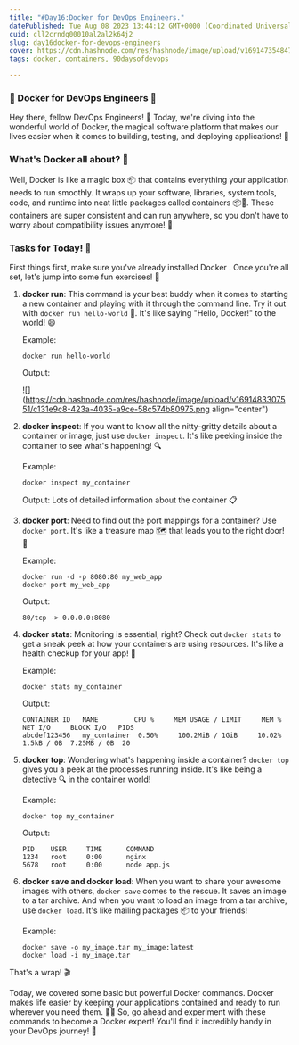 ```yaml
---
title: "#Day16:Docker for DevOps Engineers."
datePublished: Tue Aug 08 2023 13:44:12 GMT+0000 (Coordinated Universal Time)
cuid: cll2crndq00010al2al2k64j2
slug: day16docker-for-devops-engineers
cover: https://cdn.hashnode.com/res/hashnode/image/upload/v1691473548474/931cfe68-6d92-4525-b4d6-1db1bb8c5042.png
tags: docker, containers, 90daysofdevops

---
```


### 🐳 Docker for DevOps Engineers 🚀

Hey there, fellow DevOps Engineers! 👋 Today, we're diving into the wonderful world of Docker, the magical software platform that makes our lives easier when it comes to building, testing, and deploying applications! 🎉

### What's Docker all about? 🤔

Well, Docker is like a magic box 📦 that contains everything your application needs to run smoothly. It wraps up your software, libraries, system tools, code, and runtime into neat little packages called containers 📦🏃. These containers are super consistent and can run anywhere, so you don't have to worry about compatibility issues anymore! 💯

### Tasks for Today! 📝

First things first, make sure you've already installed Docker . Once you're all set, let's jump into some fun exercises! 🎯

1. **docker run**: This command is your best buddy when it comes to starting a new container and playing with it through the command line. Try it out with `docker run hello-world` 🌟. It's like saying "Hello, Docker!" to the world! 😄
    
    Example:
    
    ```plaintext
    docker run hello-world
    ```
    
    Output:
    
    ![](https://cdn.hashnode.com/res/hashnode/image/upload/v1691483307551/c131e9c8-423a-4035-a9ce-58c574b80975.png align="center")
    
2. **docker inspect**: If you want to know all the nitty-gritty details about a container or image, just use `docker inspect`. It's like peeking inside the container to see what's happening! 🔍
    
    Example:
    
    ```plaintext
    docker inspect my_container
    ```
    
    Output: Lots of detailed information about the container 📋
    
3. **docker port**: Need to find out the port mappings for a container? Use `docker port`. It's like a treasure map 🗺️ that leads you to the right door! 🚪
    
    Example:
    
    ```plaintext
    docker run -d -p 8080:80 my_web_app
    docker port my_web_app
    ```
    
    Output:
    
    ```plaintext
    80/tcp -> 0.0.0.0:8080
    ```
    
4. **docker stats**: Monitoring is essential, right? Check out `docker stats` to get a sneak peek at how your containers are using resources. It's like a health checkup for your app! 💓
    
    Example:
    
    ```plaintext
    docker stats my_container
    ```
    
    Output:
    
    ```plaintext
    CONTAINER ID   NAME         CPU %     MEM USAGE / LIMIT     MEM %     NET I/O     BLOCK I/O   PIDS
    abcdef123456   my_container  0.50%     100.2MiB / 1GiB     10.02%    1.5kB / 0B  7.25MB / 0B  20
    ```
    
5. **docker top**: Wondering what's happening inside a container? `docker top` gives you a peek at the processes running inside. It's like being a detective 🔍 in the container world!
    
    Example:
    
    ```plaintext
    docker top my_container
    ```
    
    Output:
    
    ```plaintext
    PID    USER     TIME      COMMAND
    1234   root     0:00      nginx
    5678   root     0:00      node app.js
    ```
    
6. **docker save and docker load**: When you want to share your awesome images with others, `docker save` comes to the rescue. It saves an image to a tar archive. And when you want to load an image from a tar archive, use `docker load`. It's like mailing packages 📦 to your friends!
    
    Example:
    
    ```plaintext
    docker save -o my_image.tar my_image:latest
    docker load -i my_image.tar
    ```
    

That's a wrap! 🎬

Today, we covered some basic but powerful Docker commands. Docker makes life easier by keeping your applications contained and ready to run wherever you need them. 🏃💨 So, go ahead and experiment with these commands to become a Docker expert! You'll find it incredibly handy in your DevOps journey! 🚀